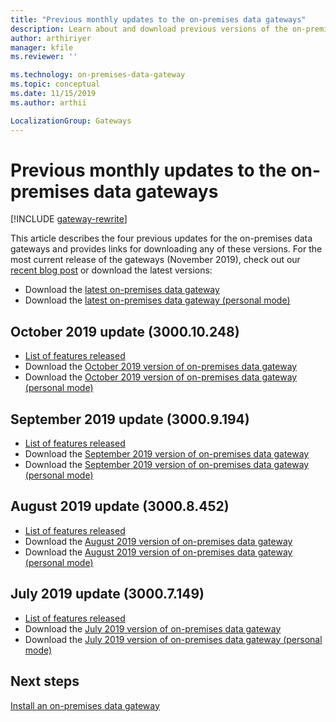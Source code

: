 ```yaml
---
title: "Previous monthly updates to the on-premises data gateways"
description: Learn about and download previous versions of the on-premises data gateways.
author: arthiriyer
manager: kfile
ms.reviewer: ''

ms.technology: on-premises-data-gateway
ms.topic: conceptual
ms.date: 11/15/2019
ms.author: arthii

LocalizationGroup: Gateways
---
```


# Previous monthly updates to the on-premises data gateways

[!INCLUDE [gateway-rewrite](../includes/gateway-rewrite.md)]

This article describes the four previous updates for the on-premises data gateways and provides links for downloading any of these versions. For the most current release of the gateways (November 2019), check out our [recent blog post](https://powerbi.microsoft.com/blog/on-premises-data-gateway-November-2019-update-is-now-available/) or download the latest versions:

- Download the [latest on-premises data gateway](https://download.microsoft.com/download/D/A/1/DA1FDDB8-6DA8-4F50-B4D0-18019591E182/GatewayInstall.exe)
- Download the [latest on-premises data gateway (personal mode)](https://download.microsoft.com/download/6/0/2/602A459E-E1A3-4FB9-B07F-FC2B60881900/On-premises%20data%20gateway%20(personal%20mode).exe)

## October 2019 update (3000.10.248)

- [List of features released](https://powerbi.microsoft.com/blog/on-premises-data-gateway-October-2019-update-is-now-available/)
- Download the [October 2019 version of on-premises data gateway](https://download.microsoft.com/download/D/A/1/DA1FDDB8-6DA8-4F50-B4D0-18019591E182/GatewayInstall-19-10.exe)
- Download the [October 2019 version of on-premises data gateway (personal mode)](https://download.microsoft.com/download/6/0/2/602A459E-E1A3-4FB9-B07F-FC2B60881900/On-premises%20data%20gateway%20(personal%20mode)-19-10.exe)

## September 2019 update (3000.9.194)

- [List of features released](https://powerbi.microsoft.com/blog/on-premises-data-gateway-september-2019-update-is-now-available/)
- Download the [September 2019 version of on-premises data gateway](https://download.microsoft.com/download/D/A/1/DA1FDDB8-6DA8-4F50-B4D0-18019591E182/GatewayInstall-19-09.exe)
- Download the [September 2019 version of on-premises data gateway (personal mode)](https://download.microsoft.com/download/6/0/2/602A459E-E1A3-4FB9-B07F-FC2B60881900/On-premises%20data%20gateway%20(personal%20mode)-19-09.exe)

## August 2019 update (3000.8.452)

- [List of features released](https://powerbi.microsoft.com/blog/on-premises-data-gateway-august-2019-update-is-now-available/)
- Download the [August 2019 version of on-premises data gateway](https://download.microsoft.com/download/D/A/1/DA1FDDB8-6DA8-4F50-B4D0-18019591E182/GatewayInstall-19-08.exe)
- Download the [August 2019 version of on-premises data gateway (personal mode)](https://download.microsoft.com/download/6/0/2/602A459E-E1A3-4FB9-B07F-FC2B60881900/On-premises%20data%20gateway%20(personal%20mode)-19-08.exe)

## July 2019 update (3000.7.149)

- [List of features released](https://powerbi.microsoft.com/blog/on-premises-data-gateway-july-2019-update-is-now-available/)
- Download the [July 2019 version of on-premises data gateway](https://download.microsoft.com/download/D/A/1/DA1FDDB8-6DA8-4F50-B4D0-18019591E182/GatewayInstall-19-07.exe)
- Download the [July 2019 version of on-premises data gateway (personal mode)](https://download.microsoft.com/download/6/0/2/602A459E-E1A3-4FB9-B07F-FC2B60881900/On-premises%20data%20gateway%20(personal%20mode)-19-07.exe)

## Next steps

[Install an on-premises data gateway](service-gateway-install.md)
